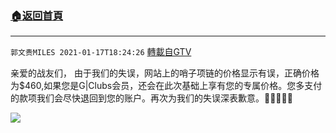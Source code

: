 ﻿###  [:house:返回首頁](https://github.com/ourhimalayas/txt)
---

`郭文贵MILES 2021-01-17T18:24:26` [轉載自GTV](https://gtv.org/web/#/UserInfo/5e596957357cc612d35a8044)

亲爱的战友们，
由于我们的失误，网站上的哨子项链的价格显示有误，正确价格为$460,如果您是G|Clubs会员，还会在此次基础上享有您的专属价格。您多支付的款项我们会尽快退回到您的账户。再次为我们的失误深表歉意。🙏🙏🙏🙏🙏

[![](https://filegroup.gtv.org/cdn-cgi/image/width=600/https://filegroup.gtv.org/group5/default/20210117/18/24/0/cf8b71c37981961a644dcc8e8ae22641)](https://filegroup.gtv.org/group5/default/20210117/18/24/0/53ddba7f745ee07e8fb2bc7bdbdda173.MOV)